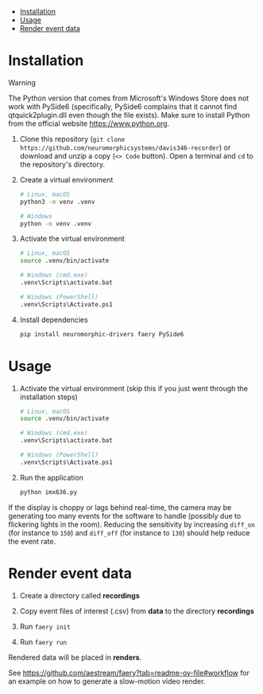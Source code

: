 - [Installation](#installation)
- [Usage](#usage)
- [Render event data](#render-event-data)

# Installation

> [!WARNING]
> The Python version that comes from Microsoft's Windows Store does not work with PySide6 (specifically, PySide6 complains that it cannot find qtquick2plugin.dll even though the file exists). Make sure to install Python from the official website https://www.python.org.

1. Clone this repository (`git clone https://github.com/neuromorphicsystems/davis346-recorder`) or download and unzip a copy (`<> Code` button). Open a terminal and `cd` to the repository's directory.

2. Create a virtual environment

    ```sh
    # Linux, macOS
    python3 -m venv .venv

    # Windows
    python -m venv .venv
    ```

3. Activate the virtual environment

    ```sh
    # Linux, macOS
    source .venv/bin/activate

    # Windows (cmd.exe)
    .venv\Scripts\activate.bat

    # Windows (PowerShell)
    .venv\Scripts\Activate.ps1
    ```

4. Install dependencies

    ```sh
    pip install neuromorphic-drivers faery PySide6
    ```

# Usage

1. Activate the virtual environment (skip this if you just went through the installation steps)

    ```sh
    # Linux, macOS
    source .venv/bin/activate

    # Windows (cmd.exe)
    .venv\Scripts\activate.bat

    # Windows (PowerShell)
    .venv\Scripts\Activate.ps1
    ```

2. Run the application

    ```sh
    python imx636.py
    ```

If the display is choppy or lags behind real-time, the camera may be generating too many events for the software to handle (possibly due to flickering lights in the room). Reducing the sensitivity by increasing `diff_on` (for instance to `150`) and `diff_off` (for instance to `130`) should help reduce the event rate.

# Render event data

1. Create a directory called **recordings**

2. Copy event files of interest (.csv) from **data** to the directory **recordings**

3. Run `faery init`

4. Run `faery run`

Rendered data will be placed in **renders**.

See https://github.com/aestream/faery?tab=readme-ov-file#workflow for an example on how to generate a slow-motion video render.

